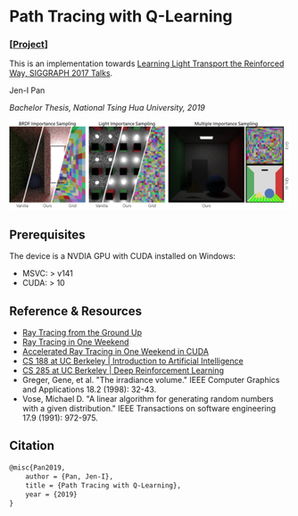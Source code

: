 # Path Tracing with Q-Learning

### [[Project](https://alexkeroro86.github.io/PathGuideRL/)]

This is an implementation towards [Learning Light Transport the Reinforced Way, SIGGRAPH 2017 Talks](https://dl.acm.org/doi/10.1145/3084363.3085032).

Jen-I Pan

_Bachelor Thesis, National Tsing Hua University, 2019_

![teaser](misc/teaser.png)

## Prerequisites

The device is a NVDIA GPU with CUDA installed on Windows:
* MSVC: > v141
* CUDA: > 10

## Reference & Resources

* [Ray Tracing from the Ground Up](https://www.amazon.com/Ray-Tracing-Ground-Kevin-Suffern/dp/1568812728)
* [Ray Tracing in One Weekend](https://raytracing.github.io/)
* [Accelerated Ray Tracing in One Weekend in CUDA](https://developer.nvidia.com/blog/accelerated-ray-tracing-cuda/)
* [CS 188 at UC Berkeley | Introduction to Artificial Intelligence](https://inst.eecs.berkeley.edu/~cs188/fa19/)
* [CS 285 at UC Berkeley | Deep Reinforcement Learning](https://rail.eecs.berkeley.edu/deeprlcourse/)
* Greger, Gene, et al. "The irradiance volume." IEEE Computer Graphics and Applications 18.2 (1998): 32-43.
* Vose, Michael D. "A linear algorithm for generating random numbers with a given distribution." IEEE Transactions on software engineering 17.9 (1991): 972-975.

## Citation

```
@misc{Pan2019,
    author = {Pan, Jen-I},
    title = {Path Tracing with Q-Learning},
    year = {2019}
}
```
